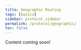 ```yaml
---
title: Geographic Routing
tags: [basics]
sidebar: protocol_sidebar
permalink: /protocol/geographic/
toc: false
---
```


Content coming soon!

